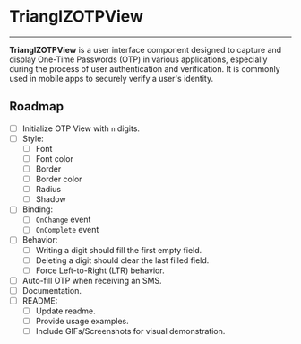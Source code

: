 # TrianglZOTPView
---
 **TrianglZOTPView** is a user interface component designed to capture and display One-Time Passwords (OTP) in various applications, especially during the process of user authentication and verification. It is commonly used in mobile apps to securely verify a user's identity.
 
## Roadmap

- [ ] Initialize OTP View with `n` digits.
- [ ] Style:
  - [ ] Font
  - [ ] Font color
  - [ ] Border
  - [ ] Border color
  - [ ] Radius
  - [ ] Shadow
- [ ] Binding:
  - [ ] `OnChange` event
  - [ ] `OnComplete` event
- [ ] Behavior:
  - [ ] Writing a digit should fill the first empty field.
  - [ ] Deleting a digit should clear the last filled field.
  - [ ] Force Left-to-Right (LTR) behavior.
- [ ] Auto-fill OTP when receiving an SMS.
- [ ] Documentation.
- [ ] README:
  - [ ] Update readme.
  - [ ] Provide usage examples.
  - [ ] Include GIFs/Screenshots for visual demonstration.
